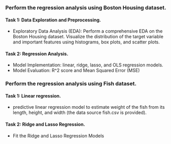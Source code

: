 ### Perform the regression analysis using Boston Housing dataset.
#### Task 1: Data Exploration and Preprocessing.
* Exploratory Data Analysis (EDA): Perform a comprehensive EDA on the Boston Housing
dataset. Visualize the distribution of the target variable and important features using histograms,
box plots, and scatter plots.
#### Task 2: Regression Analysis.
- Model Implementation: linear, ridge, lasso, and OLS regression models.
- Model Evaluation: R^2 score and Mean Squared Error (MSE)
### Perform the regression analysis using Fish dataset.
#### Task 1: Linear regression.
- predictive linear regression model to estimate weight of the fish from its length, height, and width (the data source fish.csv is provided).
#### Task 2: Ridge and Lasso Regression.
- Fit the Ridge and Lasso Regression Models
